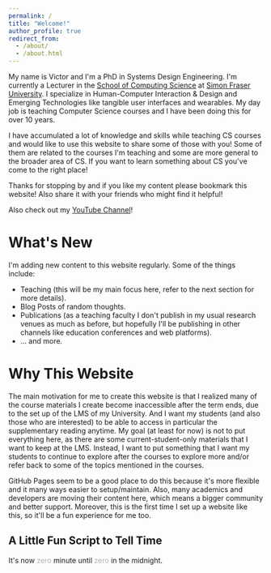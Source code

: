 ```yaml
---
permalink: /
title: "Welcome!"
author_profile: true
redirect_from: 
  - /about/
  - /about.html
---
```


My name is Victor and I'm a PhD in Systems Design Engineering. I'm currently a Lecturer in the [School of Computing Science](https://www.sfu.ca/computing.html) at [Simon Fraser University](https://www.sfu.ca/). I specialize in Human-Computer Interaction & Design and Emerging Technologies like tangible user interfaces and wearables. My day job is teaching Computer Science courses and I have been doing this for over 10 years.

I have accumulated a lot of knowledge and skills while teaching CS courses and would like to use this website to share some of those with you! Some of them are related to the courses I'm teaching and some are more general to the broader area of CS. If you want to learn something about CS you've come to the right place!

Thanks for stopping by and if you like my content please bookmark this website! Also share it with your friends who might find it helpful!

Also check out my [YouTube Channel](https://www.youtube.com/@CompSciwithDrVictor)!

What's New
======
I'm adding new content to this website regularly. Some of the things include:
- Teaching (this will be my main focus here, refer to the next section for more details).
- Blog Posts of random thoughts.
- Publications (as a teaching faculty I don't publish in my usual research venues as much as before, but hopefully I'll be publishing in other channels like education conferences and web platforms).
- ... and more.

Why This Website
======
The main motivation for me to create this website is that I realized many of the course materials I create become inaccessible after the term ends, due to the set up of the LMS of my University. And I want my students (and also those who are interested) to be able to access in particular the supplementary reading anytime. My goal (at least for now) is not to put everything here, as there are some current-student-only materials that I want to keep at the LMS. Instead, I want to put something that I want my students to continue to explore after the courses to explore more and/or refer back to some of the topics mentioned in the courses.

GitHub Pages seem to be a good place to do this because it's more flexible and it many ways easier to setup/maintain. Also, many academics and developers are moving their content here, which means a bigger community and better support. Moreover, this is the first time I set up a website like this, so it'll be a fun experience for me too.

A Little Fun Script to Tell Time
------
<font id="timeString">It's now <font color="#afafaf">zero</font> minute until <font color="#afafaf">zero</font> in the midnight.</font>
<script>
/*reference: rossgoodwin.com/clock*/

var numToText = 
[ "zero", "one", "two", "three", "four", "five", "six", "seven", "eight", "nine", "ten", "eleven", "twelve", "thirteen", "fourteen", "fifteen", "sixteen", "seventeen", "eighteen", "nineteen", "twenty" ];

var fontTagFront = "<font color=\"afafaf\">";
var fontTagBack = "</font>";

function startTime() {
        var today = new Date();
        var h = today.getHours();
        var m = today.getMinutes();
        document.getElementById("timeString").innerHTML = "It\'s now ";
        if (m === 0) {/*it's the o'clock*/
                document.getElementById("timeString").innerHTML += ctt0(h, m);
        } else if (m > 0 && m < 15) {
                document.getElementById("timeString").innerHTML += ctt1(h, m);
        } else if (m === 15) {/*it's the quarter-past*/
                document.getElementById("timeString").innerHTML += ctt2(h, m);
        } else if (m > 15 && m < 30) {
                document.getElementById("timeString").innerHTML += ctt3(h, m);
        } else if (m === 30) {/*it's the half-past*/
                document.getElementById("timeString").innerHTML += ctt4(h, m);
        } else if (m > 30 && m < 45) {
                document.getElementById("timeString").innerHTML += ctt3(h, m);
        } else if (m === 45) {/*it's the quarter-to*/
                document.getElementById("timeString").innerHTML += ctt6(h, m);
        } else if (m > 45 && m <= 49) {
                document.getElementById("timeString").innerHTML += ctt3(h, m);
        } else {
                document.getElementById("timeString").innerHTML += ctt8(h, m);
        }
        document.getElementById("timeString").innerHTML += ".";
}

/*the o'clock case*/
function ctt0(hour, minute) {
        var timeStr = "";

        if (hour === 0) {
                timeStr = "midnight";
        } else if (hour === 12) {
                timeStr = "noon";
        } else {
                var hr = hour;
                if (hour > 12) {
                        hr = hour - 12;
                }
                timeStr += fontTagFront + numToText[hr] + fontTagBack;
        }

        /*neither midnight nor noon*/
        if (hour != 0 && hour != 12) {
                timeStr += " o\'clock";
                
                if (hour < 12) {
                        timeStr += " in the morning";
                } else if (hour > 17) {
                        timeStr += " in the evening";
                } else {
                        timeStr += " in the afternoon";
                }
        }

        return timeStr;
}

/*the x-minutes-past-hour case*/
function ctt1(hour, minute) {
        var timeStr = "";
        
        /*timeStr += minute;*/
        if (minute <= 20) {
                timeStr += fontTagFront + numToText[minute] + fontTagBack;
         } else if (minute < 30) {
                timeStr += fontTagFront + "twenty-"+numToText[minute%10] + fontTagBack;
         } else if (minute === 30) {
                timeStr += fontTagFront + "thirty" + fontTagBack;
         } else if (minute < 40) {
                timeStr += fontTagFront + "thirty-"+numToText[minute%10] + fontTagBack;
         } else if (minute === 40) {
                timeStr += fontTagFront + "forty" + fontTagBack;
         } else if (minute < 50) {
                timeStr += fontTagFront + "forty-"+numToText[minute%10] + fontTagBack;
         } else if (minute === 50) {
                timeStr += fontTagFront + "fifty" + fontTagBack;
         } else {
                timeStr += fontTagFront + "fifty-"+numToText[minute%10] + fontTagBack;
         }

        if (minute === 1) {/*singular*/
                timeStr += " minute";
        } else {/*plural*/
                timeStr += " minutes";
        }

        if (Math.random() >= 0.5) {
                timeStr += " past";
        } else {
                timeStr += " after";
        }

        if (hour === 0) {/*midnight*/
                timeStr += " midnight";
        } else if (hour === 12) {/*noon*/
                timeStr += " noon";
        } else {
                var hr = hour;
                if (hour > 12) {
                        hr = hour - 12;
                }
                timeStr += fontTagFront + " " + numToText[hr] + fontTagBack;
        }

        if (hour != 0 && hour != 12) {
                if (hour < 12) {
                        timeStr += " in the morning";
                } else if (hour > 17) {
                        timeStr += " in the evening";
                } else {
                        timeStr += " in the afternoon";
                }
        }
        
        return timeStr;
}

/*the quarter-past-hour case*/
function ctt2(hour, minute) {
        var timeStr = "";

        timeStr += fontTagFront + "a quarter" + fontTagBack;

        if (Math.random() >= 0.5) {
                timeStr += " past";
        } else {
                timeStr += " after";
        }

        if (hour === 0) {
                timeStr += " midnight"; 
        }
        else if (hour === 12) {
                timeStr += " noon";
        }
        else {
                var hr = hour;
                if (hour > 12) {
                        hr = hour - 12;
                }
                timeStr += fontTagFront + " " + numToText[hr] + fontTagBack;
        }

        if (hour != 0 && hour != 12) {

                if (hour < 12) {
                        timeStr += " in the morning";
                } 
                else if (hour > 17) {
                        timeStr += " in the evening";
                }
                else {
                        timeStr += " in the afternoon";
                }
        }

        return timeStr;
}

/*the hour-minute case*/
function ctt3(hour, minute) {
        var timeStr = "";

        var hr = hour;
        if (hour === 0) {
                hr = 12;
        } else if (hour > 12) {
                hr = hour - 12;
        }
        timeStr += fontTagFront + numToText[hr] + fontTagBack;

        if (minute <= 20) {
                timeStr += fontTagFront + " " + numToText[minute] + fontTagBack;
         } else if (minute < 30) {
                timeStr += fontTagFront + " twenty-"+numToText[minute%10] + fontTagBack;
         } else if (minute === 30) {
                timeStr += fontTagFront + " thirty" + fontTagBack ;
         } else if (minute < 40) {
                timeStr += fontTagFront + " thirty-"+numToText[minute%10] + fontTagBack;
         } else if (minute === 40) {
                timeStr += fontTagFront + " forty" + fontTagBack;
         } else if (minute < 50) {
                timeStr += fontTagFront + " forty-"+numToText[minute%10] + fontTagBack;
         } else if (minute === 50) {
                timeStr += fontTagFront + " fifty" + fontTagBack;
         } else {
                timeStr += fontTagFront + " fifty-"+numToText[minute%10] + fontTagBack;
         }

        if (hour != 0 && hour != 12) {
                if (hour < 12) {
                        timeStr += " in the morning";
                } 
                else if (hour > 17) {
                        timeStr += " in the evening";
                }
                else {
                        timeStr += " in the afternoon";
                }
        }
        else {
                if (hour === 0) {
                        timeStr += " ante meridiem";
                } 
                else if (hour === 12) {
                        timeStr += " post meridiem";
                }
        }

        return timeStr;
}

/*the half-past case*/
function ctt4(hour, minute) {
        var timeStr = "";

        timeStr += fontTagFront + "half past" + fontTagBack;

        if (hour === 0) {
                timeStr += " midnight";    
        }
        else if (hour === 12) {
                timeStr += " noon";
        }
        else {
                var hr = hour;
                if (hour > 12) {
                        hr = hour - 12;
                }
                timeStr += fontTagFront + " " + numToText[hr] + fontTagBack;
        }

        if (hour != 0 && hour != 12) {

                if (hour < 12) {
                        timeStr += " in the morning";
                } 
                else if (hour > 17) {
                        timeStr += " in the evening";
                }
                else {
                        timeStr += " in the afternoon";
                }
        }

        return timeStr;
}

/*the quater-to-hour case*/
function ctt6(hour, minute) {
        var timeStr = "";

        timeStr += fontTagFront + "a quarter" + fontTagBack;

        if (Math.random() >= 0.5) {
                timeStr += " until";
        } else {
                timeStr += " to";
        }

        if (hour === 11) {
                timeStr += " noon";
        }
        else if (hour === 23) {
                timeStr += " midnight";
        }
        else {
                var hr = hour + 1;
                if (hour > 11) {
                        hr = hour - 11;
                }
                timeStr += fontTagFront + " " + numToText[hr] + fontTagBack;

                if (hour <= 10) {
                        timeStr += " in the morning";
                } else if (hour >= 17) {
                        timeStr += " in the evening";
                } else {
                        timeStr += " in the afternoon";
                }
        }

        return timeStr;
}

/*the x-minutes-to-hour case*/
function ctt8(hour, minute) {
        var timeStr = "";

        timeStr += fontTagFront + numToText[(60-minute)] + fontTagBack;

        if (minute === 59) {
                timeStr += " minute";
        } else {
                timeStr += " minutes";
        }

        if (Math.random() >= 0.5) {
                timeStr += " until";
        } else {
                timeStr += " to";
        }

        if (hour === 11) {
                timeStr += " noon";
        }
        else if (hour === 23) {
                timeStr += " midnight";
        }
        else {
                var hr = hour + 1;
                if (hour > 11) {
                        hr = hour - 11;
                }
                timeStr += fontTagFront + " " + numToText[hr] + fontTagBack;

                if (hour <= 10) {
                        timeStr += " in the morning";
                } else if (hour >= 17) {
                        timeStr += " in the evening";
                } else {
                        timeStr += " in the afternoon";
                }
        }

        return timeStr;
}

/*iterate and update time if the minute is changed*/
function checkMinute() {
        var minute = new Date().getMinutes();
        if (minute != currentMinute) {
                currentMinute = minute;
                startTime();
        }
}

/*set the minute when the page loads*/
var currentMinute = new Date().getMinutes();

(function() {
        startTime();
        setInterval(checkMinute, 5000); /*run every 5 sec*/
} ());

</script>
